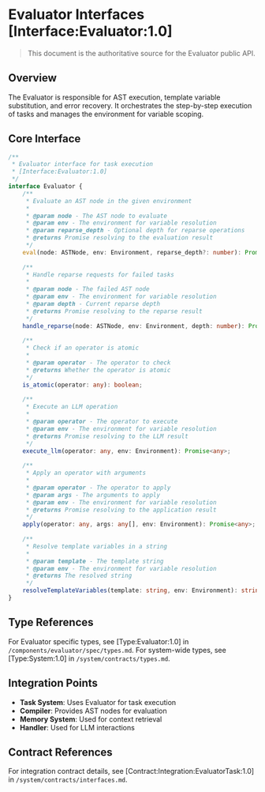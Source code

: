 # Evaluator Interfaces [Interface:Evaluator:1.0]

> This document is the authoritative source for the Evaluator public API.

## Overview

The Evaluator is responsible for AST execution, template variable substitution, and error recovery. It orchestrates the step-by-step execution of tasks and manages the environment for variable scoping.

## Core Interface

```typescript
/**
 * Evaluator interface for task execution
 * [Interface:Evaluator:1.0]
 */
interface Evaluator {
    /**
     * Evaluate an AST node in the given environment
     * 
     * @param node - The AST node to evaluate
     * @param env - The environment for variable resolution
     * @param reparse_depth - Optional depth for reparse operations
     * @returns Promise resolving to the evaluation result
     */
    eval(node: ASTNode, env: Environment, reparse_depth?: number): Promise<any>;
    
    /**
     * Handle reparse requests for failed tasks
     * 
     * @param node - The failed AST node
     * @param env - The environment for variable resolution
     * @param depth - Current reparse depth
     * @returns Promise resolving to the reparse result
     */
    handle_reparse(node: ASTNode, env: Environment, depth: number): Promise<any>;
    
    /**
     * Check if an operator is atomic
     * 
     * @param operator - The operator to check
     * @returns Whether the operator is atomic
     */
    is_atomic(operator: any): boolean;
    
    /**
     * Execute an LLM operation
     * 
     * @param operator - The operator to execute
     * @param env - The environment for variable resolution
     * @returns Promise resolving to the LLM result
     */
    execute_llm(operator: any, env: Environment): Promise<any>;
    
    /**
     * Apply an operator with arguments
     * 
     * @param operator - The operator to apply
     * @param args - The arguments to apply
     * @param env - The environment for variable resolution
     * @returns Promise resolving to the application result
     */
    apply(operator: any, args: any[], env: Environment): Promise<any>;
    
    /**
     * Resolve template variables in a string
     * 
     * @param template - The template string
     * @param env - The environment for variable resolution
     * @returns The resolved string
     */
    resolveTemplateVariables(template: string, env: Environment): string;
}
```

## Type References

For Evaluator specific types, see [Type:Evaluator:1.0] in `/components/evaluator/spec/types.md`.
For system-wide types, see [Type:System:1.0] in `/system/contracts/types.md`.

## Integration Points

- **Task System**: Uses Evaluator for task execution
- **Compiler**: Provides AST nodes for evaluation
- **Memory System**: Used for context retrieval
- **Handler**: Used for LLM interactions

## Contract References

For integration contract details, see [Contract:Integration:EvaluatorTask:1.0] in `/system/contracts/interfaces.md`.
